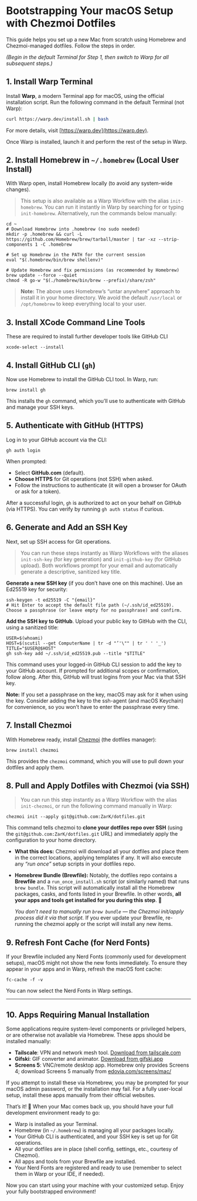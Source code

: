 # Bootstrapping Your macOS Setup with Chezmoi Dotfiles

This guide helps you  set up a new Mac from scratch using Homebrew and Chezmoi-managed dotfiles. Follow the steps in order. 

*(Begin in the default Terminal for Step 1, then switch to Warp for all subsequent steps.)*

## 1. Install Warp Terminal

Install **Warp**, a modern Terminal app for macOS, using the official installation script. Run the following command in the default Terminal (not Warp):

```sh
curl https://warp.dev/install.sh | bash
```

For more details, visit [https://warp.dev](https://warp.dev).

Once Warp is installed, launch it and perform the rest of the setup in Warp.

## 2. Install Homebrew in `~/.homebrew` (Local User Install)

With Warp open, install Homebrew locally (to avoid any system-wide changes).

> This setup is also available as a Warp Workflow with the alias `init-homebrew`. You can run it instantly in Warp by searching for or typing `init-homebrew`. Alternatively, run the commands below manually:

```shell
cd ~
# Download Homebrew into .homebrew (no sudo needed)
mkdir -p .homebrew && curl -L https://github.com/Homebrew/brew/tarball/master | tar -xz --strip-components 1 -C .homebrew

# Set up Homebrew in the PATH for the current session
eval "$(.homebrew/bin/brew shellenv)"

# Update Homebrew and fix permissions (as recommended by Homebrew)
brew update --force --quiet
chmod -R go-w "$(./homebrew/bin/brew --prefix)/share/zsh"
```

> **Note:** The above uses Homebrew’s “untar anywhere” approach to install it in your home directory. We avoid the default `/usr/local` or `/opt/homebrew` to keep everything local to your user.

## 3. Install XCode Command Line Tools

These are required to install further developer tools like GitHub CLI

```shell
xcode-select --install
```

## 4. Install GitHub CLI (`gh`)

Now use Homebrew to install the GitHub CLI tool. In Warp, run:

```shell
brew install gh
```

This installs the `gh` command, which you’ll use to authenticate with GitHub and manage your SSH keys.

## 5. Authenticate with GitHub (HTTPS)

Log in to your GitHub account via the CLI:

```shell
gh auth login
```

When prompted:

* Select **GitHub.com** (default).
* **Choose HTTPS** for Git operations (not SSH) when asked.
* Follow the instructions to authenticate (it will open a browser for OAuth or ask for a token).

After a successful login, `gh` is authorized to act on your behalf on GitHub (via HTTPS). You can verify by running `gh auth status` if curious.

## 6. Generate and Add an SSH Key

Next, set up SSH access for Git operations.

> You can run these steps instantly as Warp Workflows with the aliases `init-ssh-key` (for key generation) and `init-github-key` (for GitHub upload). Both workflows prompt for your email and automatically generate a descriptive, sanitized key title.

**Generate a new SSH key** (if you don’t have one on this machine). Use an Ed25519 key for security:

  ```shell
  ssh-keygen -t ed25519 -C "{email}"
  # Hit Enter to accept the default file path (~/.ssh/id_ed25519). Choose a passphrase (or leave empty for no passphrase) and confirm.
  ```

**Add the SSH key to GitHub**. Upload your public key to GitHub with the CLI, using a sanitized title:

  ```shell
  USER=$(whoami)
  HOST=$(scutil --get ComputerName | tr -d "’'\"" | tr ' ' '_')
  TITLE="$USER@$HOST"
  gh ssh-key add ~/.ssh/id_ed25519.pub --title "$TITLE"
  ```

This command uses your logged-in GitHub CLI session to add the key to your GitHub account. If prompted for additional scopes or confirmation, follow along. After this, GitHub will trust logins from your Mac via that SSH key.

**Note:** If you set a passphrase on the key, macOS may ask for it when using the key. Consider adding the key to the ssh-agent (and macOS Keychain) for convenience, so you won’t have to enter the passphrase every time.

## 7. Install Chezmoi

With Homebrew ready, install [Chezmoi](https://www.chezmoi.io/) (the dotfiles manager):

```shell
brew install chezmoi
```

This provides the `chezmoi` command, which you will use to pull down your dotfiles and apply them.

## 8. Pull and Apply Dotfiles with Chezmoi (via SSH)

> You can run this step instantly as a Warp Workflow with the alias `init-chezmoi`, or run the following command manually in Warp:

```shell
chezmoi init --apply git@github.com:ZarK/dotfiles.git
```

This command tells chezmoi to **clone your dotfiles repo over SSH** (using the `git@github.com:ZarK/dotfiles.git` URL) and immediately apply the configuration to your home directory.

* **What this does:** Chezmoi will download all your dotfiles and place them in the correct locations, applying templates if any. It will also execute any *“run once”* setup scripts in your dotfiles repo.

* **Homebrew Bundle (Brewfile):** Notably, the dotfiles repo contains a **Brewfile** and a `run_once_install.sh` script (or similarly named) that runs `brew bundle`. This script will automatically install all the Homebrew packages, casks, and fonts listed in your Brewfile. In other words, **all your apps and tools get installed for you during this step**. 🥳

  *You don’t need to manually run `brew bundle` — the Chezmoi init/apply process did it via that script.*  If you ever update your Brewfile, re-running the chezmoi apply or the script will install any new items.

## 9. Refresh Font Cache (for Nerd Fonts)

If your Brewfile included any Nerd Fonts (commonly used for development setups), macOS might not show the new fonts immediately. To ensure they appear in your apps and in Warp, refresh the macOS font cache:

```shell
fc-cache -f -v
```

You can now select the Nerd Fonts in Warp settings.

---

## 10. Apps Requiring Manual Installation

Some applications require system-level components or privileged helpers, or are otherwise not available via Homebrew. These apps should be installed manually:

- **Tailscale**: VPN and network mesh tool. [Download from tailscale.com](https://tailscale.com/download)
- **Gifski**: GIF converter and animator. [Download from gifski.app](https://gifski.app/)
- **Screens 5**: VNC/remote desktop app. Homebrew only provides Screens 4; download Screens 5 manually from [edovia.com/screens/mac/](https://edovia.com/screens/mac/)

If you attempt to install these via Homebrew, you may be prompted for your macOS admin password, or the installation may fail. For a fully user-local setup, install these apps manually from their official websites.


That’s it! 🎉 When your Mac comes back up, you should have your full development environment ready to go:

* Warp is installed as your Terminal.
* Homebrew (in `~/.homebrew`) is managing all your packages locally.
* Your GitHub CLI is authenticated, and your SSH key is set up for Git operations.
* All your dotfiles are in place (shell config, settings, etc., courtesy of Chezmoi).
* All apps and tools from your Brewfile are installed.
* Your Nerd Fonts are registered and ready to use (remember to select them in Warp or your IDE, if needed).

Now you can start using your machine with your customized setup. Enjoy your fully bootstrapped environment!
